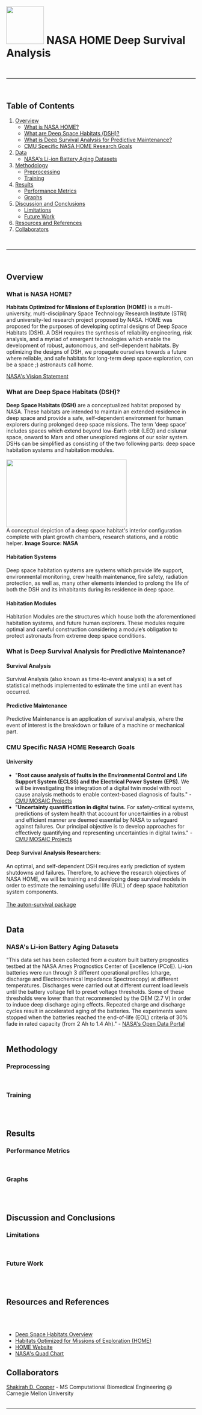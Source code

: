 # <img src="https://drive.google.com/uc?export=view&id=1XoL0DKY9N63l-rIop8PnYnHXGRz_AOfx" width="100" height="100"> NASA HOME Deep Survival Analysis
<br>


***
<br>


## Table of Contents
1. [Overview](#overview)
   * [What is NASA HOME?](#nasa-home)
   * [What are Deep Space Habitats (DSH)?](#dsh)
   * [What is Deep Survival Analysis for Predictive Maintenance?](#dsa)
   * [CMU Specific NASA HOME Research Goals](#cmu)
2. [Data](#data)
   * [NASA's Li-ion Battery Aging Datasets](#li-ion)
3. [Methodology](#method)
   * [Preprocessing](#pre-proc)
   * [Training](#train)
4. [Results](#results)
   * [Performance Metrics](#metrics)
   * [Graphs](#graphs)
5. [Discussion and Conclusions](#disc-cons)
   * [Limitations](#limits)
   * [Future Work](#future)
6. [Resources and References](#res-ref)
7. [Collaborators](#collab)


<br>

***
<br>


<a name = "overview"></a>
## Overview
<a name = "nasa-home"></a>
### What is NASA HOME?
<b>Habitats Optimized for Missions of Exploration (HOME)</b> is a multi-university, multi-disciplinary Space Technology Research Institute (STRI) and university-led research project proposed by NASA. HOME was proposed for the purposes of developing optimal designs of Deep Space Habitats (DSH). A DSH requires the synthesis of reliability engineering, risk analysis, and a myriad of emergent technologies which enable the development of robust, autonomous, and self-dependent habitats. By optimizing the designs of DSH, we propagate ourselves towards a future where reliable, and safe habitats for long-term deep space exploration, can be a space ;) astronauts call home.

[NASA's Vision Statement](https://www.nasa.gov/sites/default/files/atoms/files/home_quad_chart.pdf)
<br>

<a name = "dsh"></a>
### What are Deep Space Habitats (DSH)?
<b>Deep Space Habitats (DSH)</b> are a conceptualized habitat proposed by NASA. These habitats are intended to maintain an extended residence in deep space and provide a safe, self-dependent environment for human explorers during prolonged deep space missions. The term 'deep space' includes spaces which extend beyond low-Earth orbit (LEO) and cislunar space, onward to Mars and other unexplored regions of our solar system. DSHs can be simplified as consisting of the two following parts: deep space habitation systems and habitation modules.
<br><br>
<img src="https://drive.google.com/uc?export=view&id=16flpdqapmh1jcujg2csmyAEqBFnsk9hw" width="320" height="180">
<br>
A conceptual depiction of a deep space habitat's interior configuration complete with plant growth chambers, research stations, and a robtic helper. <b>Image Source: NASA</b>

#### Habitation Systems
Deep space habitation systems are systems which provide life support, environmental monitoring, crew health maintenance, fire safety, radiation protection, as well as, many other elements intended to prolong the life of both the DSH and its inhabitants during its residence in deep space. 
#### Habitation Modules
Habitation Modules are the structures which house both the aforementioned habitation systems, and future human explorers. These modules require optimal and careful construction considering a module’s obligation to protect astronauts from extreme deep space conditions.
<br>

<a name = "dsa"></a>
### What is Deep Survival Analysis for Predictive Maintenance?
#### Survival Analysis
Survival Analysis (also known as time-to-event analysis) is a set of statistical methods implemented to estimate the time until an event has occurred.

#### Predictive Maintenance
Predictive Maintenance is an application of survival analysis, where the event of interest is the breakdown or failure of a machine or mechanical part.
<br>

<a name = "cmu"></a>
### CMU Specific NASA HOME Research Goals
#### University
* "<b>Root cause analysis of faults in the Environmental Control and Life Support System (ECLSS) and the Electrical Power System (EPS).</b> We will be investigating the integration of a digital twin model with root cause analysis methods to enable context-based diagnosis of faults." - [CMU MOSAIC Projects](https://faculty.ce.cmu.edu/mosaic/projects/habitats-optimized-for-missions-of-exploration-nasa-home/)
* "<b>Uncertainty quantification in digital twins.</b> For safety-critical systems, predictions of system health that account for uncertainties in a robust and efficient manner are deemed essential by NASA to safeguard against failures. Our principal objective is to develop approaches for effectively quantifying and representing uncertainties in digital twins." - [CMU MOSAIC Projects](https://faculty.ce.cmu.edu/mosaic/projects/habitats-optimized-for-missions-of-exploration-nasa-home/)
#### Deep Survival Analysis Researchers:
An optimal, and self-dependent DSH requires early prediction of system shutdowns and failures. Therefore, to achieve the research objectives of NASA HOME, we will be training and developing deep survival models in order to estimate the remaining useful life (RUL) of deep space habitation system components. 
<br><br>
[The auton-survival package](https://github.com/autonlab/auton-survival)
<br><br>


<a name = "data"></a>
## Data
<a name = "li-ion"></a>
### NASA's Li-ion Battery Aging Datasets
"This data set has been collected from a custom built battery prognostics testbed at the NASA Ames Prognostics Center of Excellence (PCoE). Li-ion batteries were run through 3 different operational profiles (charge, discharge and Electrochemical Impedance Spectroscopy) at different temperatures. Discharges were carried out at different current load levels until the battery voltage fell to preset voltage thresholds. Some of these thresholds were lower than that recommended by the OEM (2.7 V) in order to induce deep discharge aging effects. Repeated charge and discharge cycles result in accelerated aging of the batteries. The experiments were stopped when the batteries reached the end-of-life (EOL) criteria of 30% fade in rated capacity (from 2 Ah to 1.4 Ah)." - [NASA's Open Data Portal](https://data.nasa.gov/dataset/Li-ion-Battery-Aging-Datasets/uj5r-zjdb)
<br><br>


<a name = "method"></a>
## Methodology
<a name = "pre-proc"></a>
### Preprocessing
<br>

<a name = "train"></a>
### Training
<br><br>


<a name = "results"></a>
## Results
<a name = "metrics"></a>
### Performance Metrics
<br>

<a name = "graphs"></a>
### Graphs
<br><br>


<a name = "disc-cons"></a>
## Discussion and Conclusions
<a name = "limits"></a>
### Limitations
<br>

<a name = "future"></a>
### Future Work
<br><br>


<a name = "res-ref"></a>
## Resources and References
<br><br>
* [Deep Space Habitats Overview](https://www.nasa.gov/deep-space-habitation/overview/)
* [Habitats Optimized for Missions of Exploration (HOME)](https://www.nasa.gov/directorates/spacetech/strg/stri/stri_2018/Habitats_Optimized_for_Missions_of_Exploration_HOME/)
* [HOME Website](https://homestri.ucdavis.edu/)
* [NASA's Quad Chart](https://www.nasa.gov/sites/default/files/atoms/files/home_quad_chart.pdf)



<a name = "collab"></a>
## Collaborators
[Shakirah D. Cooper](https://github.com/ArchaePi) - MS Computational Biomedical Engineering @ Carnegie Mellon University
<br><br>


***
